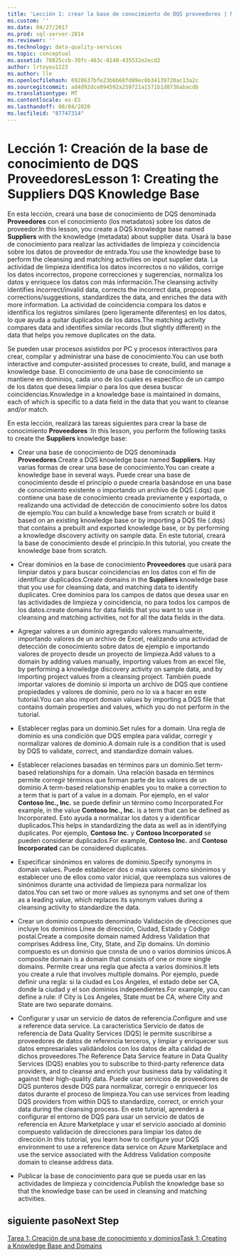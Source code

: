 ```yaml
---
title: 'Lección 1: crear la base de conocimiento de DQS proveedores | Microsoft Docs'
ms.custom: ''
ms.date: 04/27/2017
ms.prod: sql-server-2014
ms.reviewer: ''
ms.technology: data-quality-services
ms.topic: conceptual
ms.assetid: 78825ccb-30fc-463c-8140-435532e2ecd2
author: lrtoyou1223
ms.author: lle
ms.openlocfilehash: 6928637bfe23b6b68fd89ec8b34139720ac13a2c
ms.sourcegitcommit: ad4d92dce894592a259721a1571b1d8736abacdb
ms.translationtype: MT
ms.contentlocale: es-ES
ms.lasthandoff: 08/04/2020
ms.locfileid: "87747314"
---
```

# <a name="lesson-1-creating-the-suppliers-dqs-knowledge-base"></a><span data-ttu-id="ccb2e-102">Lección 1: Creación de la base de conocimiento de DQS Proveedores</span><span class="sxs-lookup"><span data-stu-id="ccb2e-102">Lesson 1: Creating the Suppliers DQS Knowledge Base</span></span>
  <span data-ttu-id="ccb2e-103">En esta lección, creará una base de conocimiento de DQS denominada **Proveedores** con el conocimiento (los metadatos) sobre los datos de proveedor.</span><span class="sxs-lookup"><span data-stu-id="ccb2e-103">In this lesson, you create a DQS knowledge base named **Suppliers** with the knowledge (metadata) about supplier data.</span></span> <span data-ttu-id="ccb2e-104">Usará la base de conocimiento para realizar las actividades de limpieza y coincidencia sobre los datos de proveedor de entrada.</span><span class="sxs-lookup"><span data-stu-id="ccb2e-104">You use the knowledge base to perform the cleansing and matching activities on input supplier data.</span></span> <span data-ttu-id="ccb2e-105">La actividad de limpieza identifica los datos incorrectos o no válidos, corrige los datos incorrectos, propone correcciones y sugerencias, normaliza los datos y enriquece los datos con más información.</span><span class="sxs-lookup"><span data-stu-id="ccb2e-105">The cleansing activity identifies incorrect/invalid data, corrects the incorrect data, proposes corrections/suggestions, standardizes the data, and enriches the data with more information.</span></span> <span data-ttu-id="ccb2e-106">La actividad de coincidencia compara los datos e identifica los registros similares (pero ligeramente diferentes) en los datos, lo que ayuda a quitar duplicados de los datos.</span><span class="sxs-lookup"><span data-stu-id="ccb2e-106">The matching activity compares data and identifies similar records (but slightly different) in the data that helps you remove duplicates on the data.</span></span>  
  
 <span data-ttu-id="ccb2e-107">Se pueden usar procesos asistidos por PC y procesos interactivos para crear, compilar y administrar una base de conocimiento.</span><span class="sxs-lookup"><span data-stu-id="ccb2e-107">You can use both interactive and computer-assisted processes to create, build, and manage a knowledge base.</span></span> <span data-ttu-id="ccb2e-108">El conocimiento de una base de conocimiento se mantiene en dominios, cada uno de los cuales es específico de un campo de los datos que desea limpiar o para los que desea buscar coincidencias.</span><span class="sxs-lookup"><span data-stu-id="ccb2e-108">Knowledge in a knowledge base is maintained in domains, each of which is specific to a data field in the data that you want to cleanse and/or match.</span></span>  
  
 <span data-ttu-id="ccb2e-109">En esta lección, realizará las tareas siguientes para crear la base de conocimiento **Proveedores** :</span><span class="sxs-lookup"><span data-stu-id="ccb2e-109">In this lesson, you perform the following tasks to create the **Suppliers** knowledge base:</span></span>  
  
-   <span data-ttu-id="ccb2e-110">Crear una base de conocimiento de DQS denominada **Proveedores**.</span><span class="sxs-lookup"><span data-stu-id="ccb2e-110">Create a DQS knowledge base named **Suppliers**.</span></span> <span data-ttu-id="ccb2e-111">Hay varias formas de crear una base de conocimiento.</span><span class="sxs-lookup"><span data-stu-id="ccb2e-111">You can create a knowledge base in several ways.</span></span> <span data-ttu-id="ccb2e-112">Puede crear una base de conocimiento desde el principio o puede crearla basándose en una base de conocimiento existente o importando un archivo de DQS (.dqs) que contiene una base de conocimiento creada previamente y exportada, o realizando una actividad de detección de conocimiento sobre los datos de ejemplo.</span><span class="sxs-lookup"><span data-stu-id="ccb2e-112">You can build a knowledge base from scratch or build it based on an existing knowledge base or by importing a DQS file (.dqs) that contains a prebuilt and exported knowledge base, or by performing a knowledge discovery activity on sample data.</span></span> <span data-ttu-id="ccb2e-113">En este tutorial, creará la base de conocimiento desde el principio.</span><span class="sxs-lookup"><span data-stu-id="ccb2e-113">In this tutorial, you create the knowledge base from scratch.</span></span>  
  
-   <span data-ttu-id="ccb2e-114">Crear dominios en la base de conocimiento **Proveedores** que usará para limpiar datos y para buscar coincidencias en los datos con el fin de identificar duplicados.</span><span class="sxs-lookup"><span data-stu-id="ccb2e-114">Create domains in the **Suppliers** knowledge base that you use for cleansing data, and matching data to identify duplicates.</span></span> <span data-ttu-id="ccb2e-115">Cree dominios para los campos de datos que desea usar en las actividades de limpieza y coincidencia, no para todos los campos de los datos.</span><span class="sxs-lookup"><span data-stu-id="ccb2e-115">create domains for data fields that you want to use in cleansing and matching activities, not for all the data fields in the data.</span></span>  
  
-   <span data-ttu-id="ccb2e-116">Agregar valores a un dominio agregando valores manualmente, importando valores de un archivo de Excel, realizando una actividad de detección de conocimiento sobre datos de ejemplo e importando valores de proyecto desde un proyecto de limpieza.</span><span class="sxs-lookup"><span data-stu-id="ccb2e-116">Add values to a domain by adding values manually, importing values from an excel file, by performing a knowledge discovery activity on sample data, and by importing project values from a cleansing project.</span></span> <span data-ttu-id="ccb2e-117">También puede importar valores de dominio si importa un archivo de DQS que contiene propiedades y valores de dominio, pero no lo va a hacer en este tutorial.</span><span class="sxs-lookup"><span data-stu-id="ccb2e-117">You can also import domain values by importing a DQS file that contains domain properties and values, which you do not perform in the tutorial.</span></span>  
  
-   <span data-ttu-id="ccb2e-118">Establecer reglas para un dominio.</span><span class="sxs-lookup"><span data-stu-id="ccb2e-118">Set rules for a domain.</span></span> <span data-ttu-id="ccb2e-119">Una regla de dominio es una condición que DQS emplea para validar, corregir y normalizar valores de dominio.</span><span class="sxs-lookup"><span data-stu-id="ccb2e-119">A domain rule is a condition that is used by DQS to validate, correct, and standardize domain values.</span></span>  
  
-   <span data-ttu-id="ccb2e-120">Establecer relaciones basadas en términos para un dominio.</span><span class="sxs-lookup"><span data-stu-id="ccb2e-120">Set term-based relationships for a domain.</span></span> <span data-ttu-id="ccb2e-121">Una relación basada en términos permite corregir términos que forman parte de los valores de un dominio.</span><span class="sxs-lookup"><span data-stu-id="ccb2e-121">A term-based relationship enables you to make a correction to a term that is part of a value in a domain.</span></span> <span data-ttu-id="ccb2e-122">Por ejemplo, en el valor **Contoso Inc., Inc.** se puede definir un término como Incorporated.</span><span class="sxs-lookup"><span data-stu-id="ccb2e-122">For example, in the value **Contoso Inc., Inc.** is a term that can be defined as Incorporated.</span></span> <span data-ttu-id="ccb2e-123">Esto ayuda a normalizar los datos y a identificar duplicados.</span><span class="sxs-lookup"><span data-stu-id="ccb2e-123">This helps in standardizing the data as well as in identifying duplicates.</span></span> <span data-ttu-id="ccb2e-124">Por ejemplo, **Contoso Inc.** y **Contoso Incorporated** se pueden considerar duplicados.</span><span class="sxs-lookup"><span data-stu-id="ccb2e-124">For example, **Contoso Inc.** and **Contoso Incorporated** can be considered duplicates.</span></span>  
  
-   <span data-ttu-id="ccb2e-125">Especificar sinónimos en valores de dominio.</span><span class="sxs-lookup"><span data-stu-id="ccb2e-125">Specify synonyms in domain values.</span></span> <span data-ttu-id="ccb2e-126">Puede establecer dos o más valores como sinónimos y establecer uno de ellos como valor inicial, que reemplaza sus valores de sinónimos durante una actividad de limpieza para normalizar los datos.</span><span class="sxs-lookup"><span data-stu-id="ccb2e-126">You can set two or more values as synonyms and set one of them as a leading value, which replaces its synonym values during a cleansing activity to standardize the data.</span></span>  
  
-   <span data-ttu-id="ccb2e-127">Crear un dominio compuesto denominado Validación de direcciones que incluye los dominios Línea de dirección, Ciudad, Estado y Código postal.</span><span class="sxs-lookup"><span data-stu-id="ccb2e-127">Create a composite domain named Address Validation that comprises Address line, City, State, and Zip domains.</span></span> <span data-ttu-id="ccb2e-128">Un dominio compuesto es un dominio que consta de uno o varios dominios únicos.</span><span class="sxs-lookup"><span data-stu-id="ccb2e-128">A composite domain is a domain that consists of one or more single domains.</span></span> <span data-ttu-id="ccb2e-129">Permite crear una regla que afecta a varios dominios.</span><span class="sxs-lookup"><span data-stu-id="ccb2e-129">It lets you create a rule that involves multiple domains.</span></span> <span data-ttu-id="ccb2e-130">Por ejemplo, puede definir una regla: si la ciudad es Los Ángeles, el estado debe ser CA, donde la ciudad y el son dominios independientes.</span><span class="sxs-lookup"><span data-stu-id="ccb2e-130">For example, you can define a rule: if City is Los Angeles, State must be CA, where City and State are two separate domains.</span></span>  
  
-   <span data-ttu-id="ccb2e-131">Configurar y usar un servicio de datos de referencia.</span><span class="sxs-lookup"><span data-stu-id="ccb2e-131">Configure and use a reference data service.</span></span> <span data-ttu-id="ccb2e-132">La característica Servicio de datos de referencia de Data Quality Services (DQS) le permite suscribirse a proveedores de datos de referencia terceros, y limpiar y enriquecer sus datos empresariales validándolos con los datos de alta calidad de dichos proveedores.</span><span class="sxs-lookup"><span data-stu-id="ccb2e-132">The Reference Data Service feature in Data Quality Services (DQS) enables you to subscribe to third-party reference data providers, and to cleanse and enrich your business data by validating it against their high-quality data.</span></span> <span data-ttu-id="ccb2e-133">Puede usar servicios de proveedores de DQS punteros desde DQS para normalizar, corregir o enriquecer los datos durante el proceso de limpieza.</span><span class="sxs-lookup"><span data-stu-id="ccb2e-133">You can use services from leading DQS providers from within DQS to standardize, correct, or enrich your data during the cleansing process.</span></span> <span data-ttu-id="ccb2e-134">En este tutorial, aprenderá a configurar el entorno de DQS para usar un servicio de datos de referencia en Azure Marketplace y usar el servicio asociado al dominio compuesto validación de direcciones para limpiar los datos de dirección.</span><span class="sxs-lookup"><span data-stu-id="ccb2e-134">In this tutorial, you learn how to configure your DQS environment to use a reference data service on Azure Marketplace and use the service associated with the Address Validation composite domain to cleanse address data.</span></span>  
  
-   <span data-ttu-id="ccb2e-135">Publicar la base de conocimiento para que se pueda usar en las actividades de limpieza y coincidencia.</span><span class="sxs-lookup"><span data-stu-id="ccb2e-135">Publish the knowledge base so that the knowledge base can be used in cleansing and matching activities.</span></span>  
  
## <a name="next-step"></a><span data-ttu-id="ccb2e-136">siguiente paso</span><span class="sxs-lookup"><span data-stu-id="ccb2e-136">Next Step</span></span>  
 [<span data-ttu-id="ccb2e-137">Tarea 1: Creación de una base de conocimiento y dominios</span><span class="sxs-lookup"><span data-stu-id="ccb2e-137">Task 1: Creating a Knowledge Base and Domains</span></span>](../../2014/tutorials/task-1-creating-a-knowledge-base-and-domains.md)  
  
  
